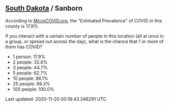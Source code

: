 
## [South Dakota](/united-states/south-dakota) / Sanborn

According to [MicroCOVID.org](http://microcovid.org),
the "Estimated Prevalence" of COVID in this county is 17.9%

If you interact with a certain number of people in this location
(all at once in a group, or spread out across the day), what is the chance that
1 or more of them has COVID?

- 1 person: 17.9%
- 2 people: 32.6%
- 3 people: 44.7%
- 5 people: 62.7%
- 10 people: 86.1%
- 25 people: 99.3%
- 100 people: 100.0%

Last updated: 2020-11-20 00:18:43.348291 UTC
